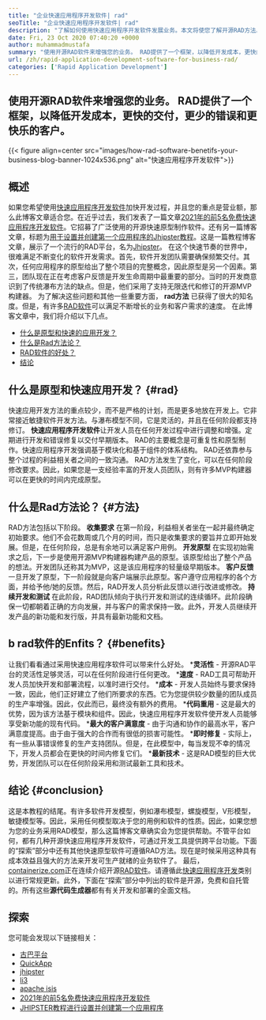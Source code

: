 ```yaml
---
title: "企业快速应用程序开发软件| rad" 
seoTitle: "企业快速应用程序开发软件| rad" 
description: "了解如何使用快速应用程序开发软件发展业务。本文将使您了解开源RAD方法。" 
date: Fri, 23 Oct 2020 07:40:20 +0000
author: muhammadmustafa
summary: "使用开源RAD软件来增强您的业务。 RAD提供了一个框架，以降低开发成本，更快的交付，更少的错误和更快乐的客户。" 
url: /zh/rapid-application-development-software-for-business-rad/
categories: ['Rapid Application Development']
---
```


## 使用开源RAD软件来增强您的业务。 RAD提供了一个框架，以降低开发成本，更快的交付，更少的错误和更快乐的客户。

{{< figure align=center src="images/how-rad-software-benetifs-your-business-blog-banner-1024x536.png" alt="快速应用程序开发软件">}}


## 概述
如果您希望使用[快速应用程序开发软件][1]加快开发过程，并且您的重点是营业额，那么此博客文章适合您。在近乎过去，我们发表了一篇文章[2021年的前5名免费快速应用程序开发软件][2]。它招募了广泛使用的开源快速原型制作软件。还有另一篇博客文章，标题为[用于设置并创建第一个应用程序的Jhipster教程][3]。这是一篇教程博客文章，展示了一个流行的RAD平台，名为[Jhipster][4]。
在这个快速节奏的世界中，很难满足不断变化的软件开发需求。首先，软件开发团队需要确保频繁交付。其次，任何应用程序的原型给出了整个项目的完整概念，因此原型是另一个因素。第三，团队现在正在考虑客户反馈是开发生命周期中最重要的部分。当时的开发商意识到了传统瀑布方法的缺点。但是，他们采用了支持无限迭代和修订的开源MVP构建器。
为了解决这些问题和其他一些重要方面， **rad方法** 已获得了很大的知名度。但是，有许多[RAD软件][1]可以满足不断增长的业务和客户需求的速度。
在此博客文章中，我们将介绍以下几点。
  * [什么是原型和快速的应用开发？][5]
  * [什么是Rad方法论？][6]
  * [RAD软件的好处？][7]
  * [结论][8]

## 什么是原型和快速应用开发？   {#rad}
快速应用开发方法的重点较少，而不是严格的计划，而是更多地放在开发上。它非常接近敏捷软件开发方法。与瀑布模型不同，它是灵活的，并且在任何阶段都支持修订。
**快速应用程序开发软件**让开发人员在任何开发过程中进行调整和增强。定期进行开发和错误修复以交付早期版本。
RAD的主要概念是可重复性和原型制作。快速应用程序开发强调基于模块化和基于组件的体系结构。 RAD还依靠参与整个过程的利益相关者之间的一致沟通。 RAD方法发生了变化，可以在任何阶段修改要求。因此，如果您是一支经验丰富的开发人员团队，则有许多MVP构建器可以在更快的时间内完成原型。

## 什么是Rad方法论？   {#方法}
RAD方法包括以下阶段。
**收集要求**
在第一阶段，利益相关者坐在一起并最终确定初始要求。他们不会花数周或几个月的时间，而只是收集要求的要旨并立即开始发展。但是，在任何阶段，总是有余地可以满足客户用例。
**开发原型**
在实现初始需求之后，下一步是使用开源MVP构建器构建产品的原型。该原型给出了整个产品的想法。开发团队还称其为MVP，这是该应用程序的轻量级早期版本。
**客户反馈**
一旦开发了原型，下一阶段就是向客户端展示此原型。客户遵守应用程序的各个方面，并给予他/她的反馈。然后，RAD开发人员分析此反馈以进行改进或修改。
**持续开发和测试**
在此阶段，RAD团队倾向于执行开发和测试的连续循环。此阶段确保一切都朝着正确的方向发展，并与客户的需求保持一致。此外，开发人员继续开发产品的新功能和发行版，并具有最新功能和文档。

## b  **rad软件的Enfits？** {#benefits}
让我们看看通过采用快速应用程序软件可以带来什么好处。
  ***灵活性**  - 开源RAD平台的灵活性足够灵活，可以在任何阶段进行任何更改。
  ***速度**  -  RAD工具可帮助开发人员加快开发和部署流程，以准时进行交付。
  ***成本**  - 开发人员始终与要求保持一致，因此，他们正好建立了他们所要求的东西。它为您提供较少数量的团队成员的生产率增强。因此，仅此而已，最终没有额外的费用。
  ***代码重用**  - 这是最大的优势，因为该方法基于模块和组件。因此，快速应用程序开发软件使开发人员能够享受新功能的现有代码。
  ***最大的客户满意度**  - 由于沟通和协作的最高水平，客户满意度提高。由于由于强大的合作而有很低的损害可能性。
  ***即时修复**  - 实际上，有一些从事错误修复的生产支持团队。但是，在此模型中，每当发现不幸的情况下，开发人员都会在更快的时间内修复它们。
  ***最新技术**  - 这是RAD模型的巨大优势，开发团队可以在任何阶段采用和测试最新工具和技术。

## **结论**   {#conclusion}
这是本教程的结尾。有许多软件开发模型，例如瀑布模型，螺旋模型，V形模型，敏捷模型等。因此，采用任何模型取决于您的用例和软件的性质。因此，如果您想为您的业务采用RAD模型，那么这篇博客文章确实会为您提供帮助。不管平台如何，都有几种开源快速应用程序开发软件，可通过开发工具提供跨平台功能。下面的“探索”部分中还有其他快速原型软件可遵循RAD方法。现在是时候采用这种具有成本效益且强大的方法来开发可生产就绪的业务软件了。
最后，[containerize.com][9]正在连续介绍开源[RAD软件][1]。请遵循此[快速应用程序开发][1]类别以进行常规更新。此外，下面在“探索”部分中列出的软件是开源，免费和自托管的。所有这些**源代码生成器**都有有关开发和部署的全面文档。

## 探索
您可能会发现以下链接相关：
  * [古巴平台][10]
  * [QuickApp][11]
  * [jhipster][4]
  * [li3][12]
  * [apache isis][13]
  * [2021年的前5名免费快速应用程序开发软件][2]
  * [JHIPSTER教程进行设置并创建第一个应用程序][3]

  
[1]: https://products.containerize.com/rad
[2]: https://blog.containerize.com/rapid-application-development/top-5-free-rapid-application-development-software-in-2021/
[3]: https://blog.containerize.com/2020/10/28/jhipster-tutorial-to-setup-and-create-the-first-application/
[4]: https://products.containerize.com/rad/jhipster
[5]: #rad
[6]: #method
[7]: #benefits
[8]: #conclusion
[9]: https://www.containerize.com/
[10]: https://products.containerize.com/rad/cuba
[11]: https://products.containerize.com/rad/quickapp
[12]: https://products.containerize.com/rad/li3
[13]: https://products.containerize.com/rad/apache-isis
